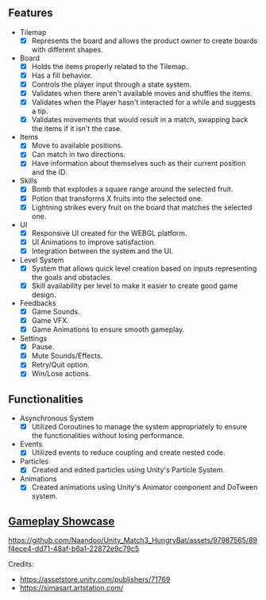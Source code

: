 ## Features ##
 - Tilemap
   - [x] Represents the board and allows the product owner to create boards with different shapes. 
 - Board
   - [x] Holds the items properly related to the Tilemap. 
   - [x] Has a fill behavior. 
   - [x] Controls the player input through a state system. 
   - [x] Validates when there aren't available moves and shuffles the items. 
   - [x] Validates when the Player hasn't interacted for a while and suggests a tip. 
   - [x] Validates movements that would result in a match, swapping back the items if it isn't the case. 
  - Items
    - [x] Move to available positions. 
    - [x] Can match in two directions. 
    - [x] Have information about themselves such as their current position and the ID. 
  - Skills
    - [x] Bomb that explodes a square range around the selected fruit.
    - [x] Potion that transforms X fruits into the selected one.
    - [x] Lightning strikes every fruit on the board that matches the selected one.
  - UI
    - [x] Responsive UI created for the WEBGL platform.
    - [x] UI Animations to improve satisfaction.
    - [X] Integration between the system and the UI.  
  - Level System
    - [x] System that allows quick level creation based on inputs representing the goals and obstacles.
    - [x] Skill availability per level to make it easier to create good game design.
  - Feedbacks
    - [x] Game Sounds.
    - [x] Game VFX.
    - [x] Game Animations to ensure smooth gameplay.
  - Settings
    - [X] Pause.
    - [X] Mute Sounds/Effects.
    - [X] Retry/Quit option.
    - [X] Win/Lose actions.

## Functionalities ##
- Asynchronous System
  - [x] Utilized Coroutines to manage the system appropriately to ensure the functionalities without losing performance.
- Events
  - [x] Utilized events to reduce coupling and create nested code.
- Particles
  - [x] Created and edited particles using Unity's Particle System.
- Animations
  - [x] Created animations using Unity's Animator component and DoTween system.

## [Gameplay Showcase](https://youtu.be/13on7-aTH4E?si=_RPKODWaCva8d3dM) ##
https://github.com/Naandoo/Unity_Match3_HungryBat/assets/97987565/89f4ece4-dd71-48af-b6a1-22872e9c79c5

Credits: 
- https://assetstore.unity.com/publishers/71769
- https://simasart.artstation.com/
